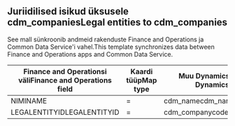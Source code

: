 ## <a name="legal-entities-to-cdm_companies"></a><span data-ttu-id="b0aba-101">Juriidilised isikud üksusele cdm_companies</span><span class="sxs-lookup"><span data-stu-id="b0aba-101">Legal entities to cdm_companies</span></span>

<span data-ttu-id="b0aba-102">See mall sünkroonib andmeid rakenduste Finance and Operations ja Common Data Service'i vahel.</span><span class="sxs-lookup"><span data-stu-id="b0aba-102">This template synchronizes data between Finance and Operations apps and Common Data Service.</span></span>

<span data-ttu-id="b0aba-103">Finance and Operationsi väli</span><span class="sxs-lookup"><span data-stu-id="b0aba-103">Finance and Operations field</span></span> | <span data-ttu-id="b0aba-104">Kaardi tüüp</span><span class="sxs-lookup"><span data-stu-id="b0aba-104">Map type</span></span> | <span data-ttu-id="b0aba-105">Muu Dynamics 365 väli</span><span class="sxs-lookup"><span data-stu-id="b0aba-105">Other Dynamics 365 field</span></span> | <span data-ttu-id="b0aba-106">Vaikeväärtus</span><span class="sxs-lookup"><span data-stu-id="b0aba-106">Default value</span></span>
---|---|---|---
<span data-ttu-id="b0aba-107">NIMI</span><span class="sxs-lookup"><span data-stu-id="b0aba-107">NAME</span></span> | = | <span data-ttu-id="b0aba-108">cdm_name</span><span class="sxs-lookup"><span data-stu-id="b0aba-108">cdm_name</span></span> | 
<span data-ttu-id="b0aba-109">LEGALENTITYID</span><span class="sxs-lookup"><span data-stu-id="b0aba-109">LEGALENTITYID</span></span> | = | <span data-ttu-id="b0aba-110">cdm_companycode</span><span class="sxs-lookup"><span data-stu-id="b0aba-110">cdm_companycode</span></span> | 
